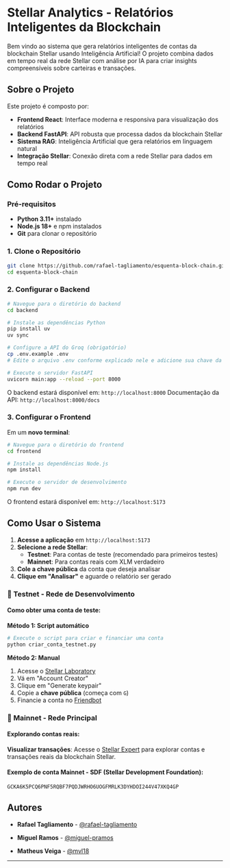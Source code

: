 # Stellar Analytics - Relatórios Inteligentes da Blockchain

Bem vindo ao sistema que gera relatórios inteligentes de contas da blockchain Stellar usando Inteligência Artificial! O projeto combina dados em tempo real da rede Stellar com análise por IA para criar insights compreensíveis sobre carteiras e transações.

## Sobre o Projeto

Este projeto é composto por:

- **Frontend React**: Interface moderna e responsiva para visualização dos relatórios
- **Backend FastAPI**: API robusta que processa dados da blockchain Stellar
- **Sistema RAG**: Inteligência Artificial que gera relatórios em linguagem natural
- **Integração Stellar**: Conexão direta com a rede Stellar para dados em tempo real

## Como Rodar o Projeto

### Pré-requisitos

- **Python 3.11+** instalado
- **Node.js 18+** e npm instalados
- **Git** para clonar o repositório

### 1. Clone o Repositório

```bash
git clone https://github.com/rafael-tagliamento/esquenta-block-chain.git
cd esquenta-block-chain
```

### 2. Configurar o Backend

```bash
# Navegue para o diretório do backend
cd backend

# Instale as dependências Python
pip install uv
uv sync

# Configure a API do Groq (obrigatório)
cp .env.example .env
# Edite o arquivo .env conforme explicado nele e adicione sua chave da API do Groq

# Execute o servidor FastAPI
uvicorn main:app --reload --port 8000
```

O backend estará disponível em: `http://localhost:8000`
Documentação da API: `http://localhost:8000/docs`

### 3. Configurar o Frontend

Em um **novo terminal**:

```bash
# Navegue para o diretório do frontend
cd frontend

# Instale as dependências Node.js
npm install

# Execute o servidor de desenvolvimento
npm run dev
```

O frontend estará disponível em: `http://localhost:5173`

## Como Usar o Sistema

1. **Acesse a aplicação** em `http://localhost:5173`
2. **Selecione a rede Stellar**:
   - **Testnet**: Para contas de teste (recomendado para primeiros testes)
   - **Mainnet**: Para contas reais com XLM verdadeiro
3. **Cole a chave pública** da conta que deseja analisar
4. **Clique em "Analisar"** e aguarde o relatório ser gerado

### 🧪 Testnet - Rede de Desenvolvimento

#### Como obter uma conta de teste:

**Método 1: Script automático**
```bash
# Execute o script para criar e financiar uma conta
python criar_conta_testnet.py
```

**Método 2: Manual**
1. Acesse o [Stellar Laboratory](https://laboratory.stellar.org/)
2. Vá em "Account Creator" 
3. Clique em "Generate keypair"
4. Copie a **chave pública** (começa com `G`)
5. Financie a conta no [Friendbot](https://friendbot.stellar.org/)


### 🌟 Mainnet - Rede Principal

#### Explorando contas reais:

**Visualizar transações**: Acesse o [Stellar Expert](https://stellar.expert/explorer/public) para explorar contas e transações reais da blockchain Stellar.

#### Exemplo de conta Mainnet - SDF (Stellar Development Foundation):
```
GCKA6K5PCQ6PNF5RQBF7PQDJWRHO6UOGFMRLK3DYHDOI244V47XKQ4GP
```

## Autores

- **Rafael Tagliamento** - [@rafael-tagliamento](https://github.com/rafael-tagliamento)

- **Miguel Ramos** - [@miguel-pramos](https://github.com/miguel-pramos)

- **Matheus Veiga** - [@mvl18](https://github.com/mvl18)

---